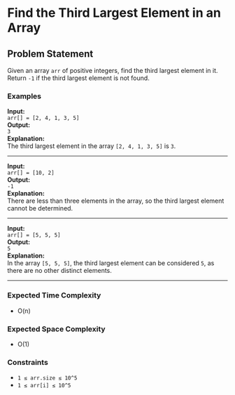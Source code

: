 # Find the Third Largest Element in an Array

## Problem Statement

Given an array `arr` of positive integers, find the third largest element in it. Return `-1` if the third largest element is not found.

### Examples

**Input:**  
`arr[] = [2, 4, 1, 3, 5]`  
**Output:**  
`3`  
**Explanation:**  
The third largest element in the array `[2, 4, 1, 3, 5]` is `3`.

---

**Input:**  
`arr[] = [10, 2]`  
**Output:**  
`-1`  
**Explanation:**  
There are less than three elements in the array, so the third largest element cannot be determined.

---

**Input:**  
`arr[] = [5, 5, 5]`  
**Output:**  
`5`  
**Explanation:**  
In the array `[5, 5, 5]`, the third largest element can be considered `5`, as there are no other distinct elements.

---

### Expected Time Complexity
- O(n)

### Expected Space Complexity
- O(1)

### Constraints
- `1 ≤ arr.size ≤ 10^5`
- `1 ≤ arr[i] ≤ 10^5`

